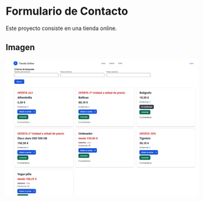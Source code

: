 # Formulario de Contacto

Este proyecto consiste en una tienda online.

## Imagen
<p align="center">
<img src="/public/img/tienda.png" width="600">
</p>
